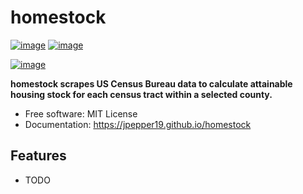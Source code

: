 # homestock


[![image](https://img.shields.io/pypi/v/homestock.svg)](https://pypi.python.org/pypi/homestock)
[![image](https://img.shields.io/conda/vn/conda-forge/homestock.svg)](https://anaconda.org/conda-forge/homestock)

[![image](https://pyup.io/repos/github/jpepper19/homestock/shield.svg)](https://pyup.io/repos/github/jpepper19/homestock)


**homestock scrapes US Census Bureau data to calculate attainable housing stock for each census tract within a selected county.**


-   Free software: MIT License
-   Documentation: https://jpepper19.github.io/homestock
    

## Features

-   TODO
